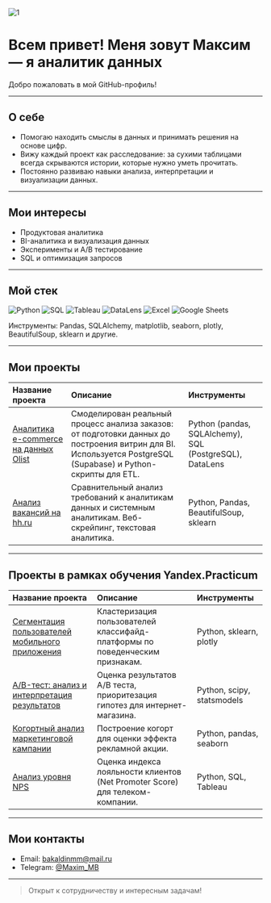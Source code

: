 ![1](https://github.com/user-attachments/assets/be5be694-a345-4bbf-9c5b-29c90c7af94c)
#  Всем привет! Меня зовут Максим — я аналитик данных

Добро пожаловать в мой GitHub-профиль!

---

##  О себе

- Помогаю находить смыслы в данных и принимать решения на основе цифр.
- Вижу каждый проект как расследование: за сухими таблицами всегда скрываются истории, которые нужно уметь прочитать.
- Постоянно развиваю навыки анализа, интерпретации и визуализации данных.

---

##  Мои интересы

- Продуктовая аналитика
- BI-аналитика и визуализация данных
- Эксперименты и A/B тестирование
- SQL и оптимизация запросов

---

##  Мой стек

![Python](https://img.shields.io/badge/-Python-3776AB?logo=python&logoColor=white)
![SQL](https://img.shields.io/badge/-SQL-4479A1?logo=postgresql&logoColor=white)
![Tableau](https://img.shields.io/badge/-Tableau-E97627?logo=tableau&logoColor=white)
![DataLens](https://img.shields.io/badge/-DataLens-00A3E0?logo=yandex&logoColor=white)
![Excel](https://img.shields.io/badge/-Excel-217346?logo=microsoft-excel&logoColor=white)
![Google Sheets](https://img.shields.io/badge/-Google_Sheets-34A853?logo=google-sheets&logoColor=white)

Инструменты: Pandas, SQLAlchemy, matplotlib, seaborn, plotly, BeautifulSoup, sklearn и другие.

---

##  Мои проекты

| Название проекта | Описание | Инструменты | 
|:----------------------|:----------------------|:----------------------|
| [Аналитика e-commerce на данных Olist](ecom) | Смоделирован реальный процесс анализа заказов: от подготовки данных до построения витрин для BI. Используется PostgreSQL (Supabase) и Python-скрипты для ETL. | Python (pandas, SQLAlchemy), SQL (PostgreSQL), DataLens |
| [Анализ вакансий на hh.ru](hh_analysis) | Сравнительный анализ требований к аналитикам данных и системным аналитикам. Веб-скрейпинг, текстовая аналитика. | Python, Pandas, BeautifulSoup, sklearn |

---

##  Проекты в рамках обучения Yandex.Practicum

| Название проекта | Описание | Инструменты | 
|:----------------------|:----------------------|:----------------------|
| [Сегментация пользователей мобильного приложения](segmentation) | Кластеризация пользователей классифайд-платформы по поведенческим признакам. | Python, sklearn, plotly |
| [A/B-тест: анализ и интерпретация результатов](ab_test) | Оценка результатов A/B теста, приоритезация гипотез для интернет-магазина. | Python, scipy, statsmodels |
| [Когортный анализ маркетинговой кампании](product) | Построение когорт для оценки эффекта рекламной акции. | Python, pandas, seaborn |
| [Анализ уровня NPS](net_promoter_score) | Оценка индекса лояльности клиентов (Net Promoter Score) для телеком-компании. | Python, SQL, Tableau |

---

##  Мои контакты

-  Email: [bakaldinmm@mail.ru](mailto:bakaldinmm@mail.ru)
-  Telegram: [@Maxim_MB](https://t.me/Maxim_MB)

---

>  Открыт к сотрудничеству и интересным задачам!

